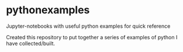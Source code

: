 # pythonexamples
Jupyter-notebooks with useful python examples for quick reference

Created this repository to put together a series of examples of python I have collected/built.

